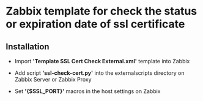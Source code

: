 # Zabbix template for check the status or expiration date of ssl certificate


## Installation

- Import **'Template SSL Cert Check External.xml'** template into Zabbix

- Add script **'ssl-check-cert.py'** into the externalscripts directory on Zabbix Server or Zabbix Proxy

- Set **'{$SSL_PORT}'** macros in the host settings on Zabbix
